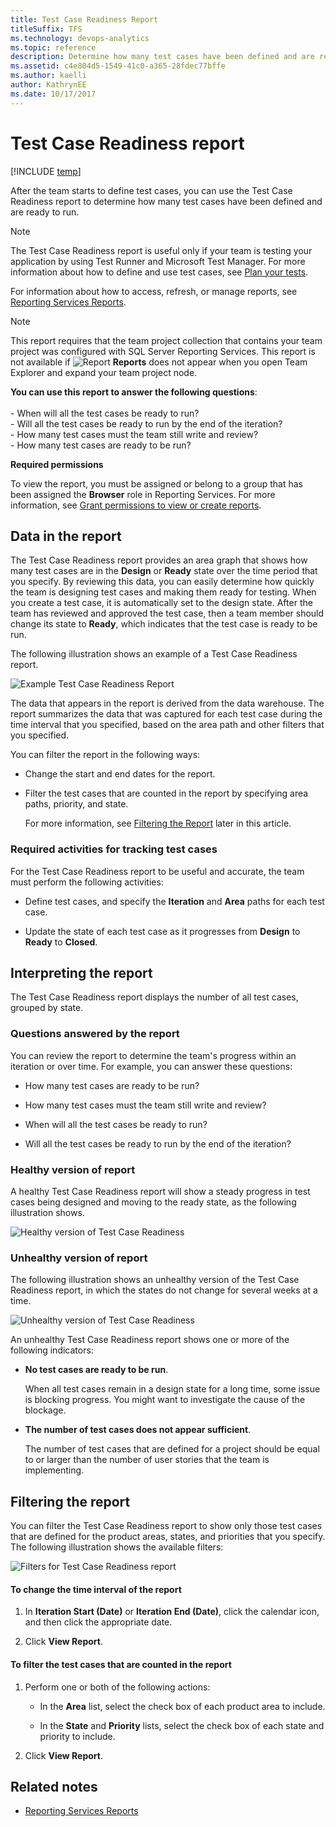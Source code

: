 ```yaml
---
title: Test Case Readiness Report 
titleSuffix: TFS 
ms.technology: devops-analytics
ms.topic: reference
description: Determine how many test cases have been defined and are ready to run 
ms.assetid: c4e804d5-1549-41c0-a365-28fdec77bffe
ms.author: kaelli
author: KathrynEE
ms.date: 10/17/2017
---
```


# Test Case Readiness report

[!INCLUDE [temp](../includes/tfs-report-platform-version.md)]

After the team starts to define test cases, you can use the Test Case Readiness report to determine how many test cases have been defined and are ready to run.

> [!NOTE]
> The Test Case Readiness report is useful only if your team is testing your application by using Test Runner and Microsoft Test Manager. For more information about how to define and use test cases, see [Plan your tests](../../test/create-test-cases.md).

For information about how to access, refresh, or manage reports, see [Reporting Services Reports](reporting-services-reports.md).

> [!NOTE]
> This report requires that the team project collection that contains your team project was configured with SQL Server Reporting Services. This report is not available if ![Report](media/icon_reportte.png "Icon_reportTE") **Reports** does not appear when you open Team Explorer and expand your team project node.

**You can use this report to answer the following questions**:<br /><br /> - When will all the test cases be ready to run?<br />- Will all the test cases be ready to run by the end of the iteration?<br />- How many test cases must the team still write and review?<br />- How many test cases are ready to be run?

**Required permissions**

To view the report, you must be assigned or belong to a group that has been assigned the **Browser** role in Reporting Services. For more information, see [Grant permissions to view or create reports](../admin/grant-permissions-to-reports.md).

## <a name="Data"></a> Data in the report

The Test Case Readiness report provides an area graph that shows how many test cases are in the **Design** or **Ready** state over the time period that you specify. By reviewing this data, you can easily determine how quickly the team is designing test cases and making them ready for testing. When you create a test case, it is automatically set to the design state. After the team has reviewed and approved the test case, then a team member should change its state to **Ready**, which indicates that the test case is ready to be run.

The following illustration shows an example of a Test Case Readiness report.

![Example Test Case Readiness Report](media/procguid_testcasereadiness.png "ProcGuid_TestCaseReadiness")

The data that appears in the report is derived from the data warehouse. The report summarizes the data that was captured for each test case during the time interval that you specified, based on the area path and other filters that you specified.

You can filter the report in the following ways:

- Change the start and end dates for the report.

- Filter the test cases that are counted in the report by specifying area paths, priority, and state.

  For more information, see [Filtering the Report](#Changing) later in this article.

### Required activities for tracking test cases

For the Test Case Readiness report to be useful and accurate, the team must perform the following activities:

- Define test cases, and specify the **Iteration** and **Area** paths for each test case.

- Update the state of each test case as it progresses from **Design** to **Ready** to **Closed**.

## <a name="Interpreting"></a> Interpreting the report

The Test Case Readiness report displays the number of all test cases, grouped by state.

### Questions answered by the report

You can review the report to determine the team's progress within an iteration or over time. For example, you can answer these questions:

- How many test cases are ready to be run?

- How many test cases must the team still write and review?

- When will all the test cases be ready to run?

- Will all the test cases be ready to run by the end of the iteration?

### Healthy version of report

A healthy Test Case Readiness report will show a steady progress in test cases being designed and moving to the ready state, as the following illustration shows.

![Healthy version of Test Case Readiness](media/procguid_testcasereadiness_healthy.png "ProcGuid_TestCaseReadiness_Healthy")

### Unhealthy version of report

The following illustration shows an unhealthy version of the Test Case Readiness report, in which the states do not change for several weeks at a time.

![Unhealthy version of Test Case Readiness](media/procguide_testcasereadiness_unhealthy.png "ProcGuide_TestCaseReadiness_Unhealthy")

An unhealthy Test Case Readiness report shows one or more of the following indicators:

- **No test cases are ready to be run**.

  When all test cases remain in a design state for a long time, some issue is blocking progress. You might want to investigate the cause of the blockage.

- **The number of test cases does not appear sufficient**.

  The number of test cases that are defined for a project should be equal to or larger than the number of user stories that the team is implementing.

## <a name="Changing"></a> Filtering the report

You can filter the Test Case Readiness report to show only those test cases that are defined for the product areas, states, and priorities that you specify. The following illustration shows the available filters:

![Filters for Test Case Readiness report](media/procguid_readiness.png "ProcGuid_Readiness")

#### To change the time interval of the report

1.  In **Iteration Start (Date)** or **Iteration End (Date)**, click the calendar icon, and then click the appropriate date.

2.  Click **View Report**.

#### To filter the test cases that are counted in the report

1.  Perform one or both of the following actions:

    - In the **Area** list, select the check box of each product area to include.

    - In the **State** and **Priority** lists, select the check box of each state and priority to include.

2.  Click **View Report**.

## Related notes

- [Reporting Services Reports](reporting-services-reports.md)
